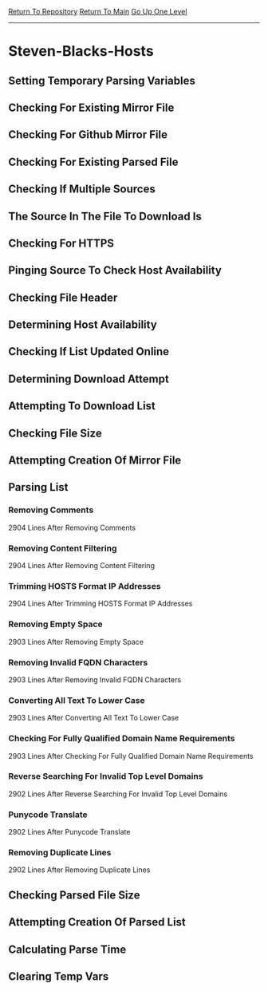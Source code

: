 [Return To Repository](https://github.com/bast69/piholeparser/)
[Return To Main](https://github.com/bast69/piholeparser/blob/master/RecentRunLogs/Mainlog.md)
[Go Up One Level](https://github.com/bast69/piholeparser/blob/master/RecentRunLogs/TopLevelScripts/30-Processing-External-Blacklists.md)
____________________________________
# Steven-Blacks-Hosts
## Setting Temporary Parsing Variables
## Checking For Existing Mirror File
## Checking For Github Mirror File
## Checking For Existing Parsed File
## Checking If Multiple Sources
## The Source In The File To Download Is
## Checking For HTTPS
## Pinging Source To Check Host Availability
## Checking File Header
## Determining Host Availability
## Checking If List Updated Online
## Determining Download Attempt
## Attempting To Download List
## Checking File Size
## Attempting Creation Of Mirror File
## Parsing List
### Removing Comments
2904 Lines After Removing Comments
### Removing Content Filtering
2904 Lines After Removing Content Filtering
### Trimming HOSTS Format IP Addresses
2904 Lines After Trimming HOSTS Format IP Addresses
### Removing Empty Space
2903 Lines After Removing Empty Space
### Removing Invalid FQDN Characters
2903 Lines After Removing Invalid FQDN Characters
### Converting All Text To Lower Case
2903 Lines After Converting All Text To Lower Case
### Checking For Fully Qualified Domain Name Requirements
2903 Lines After Checking For Fully Qualified Domain Name Requirements
### Reverse Searching For Invalid Top Level Domains
2902 Lines After Reverse Searching For Invalid Top Level Domains
### Punycode Translate
2902 Lines After Punycode Translate
### Removing Duplicate Lines
2902 Lines After Removing Duplicate Lines
## Checking Parsed File Size
## Attempting Creation Of Parsed List
## Calculating Parse Time
## Clearing Temp Vars
